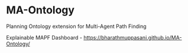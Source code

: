 # MA-Ontology
Planning Ontology extension for Multi-Agent Path Finding

Explainable MAPF Dashboard - https://bharathmuppasani.github.io/MA-Ontology/
